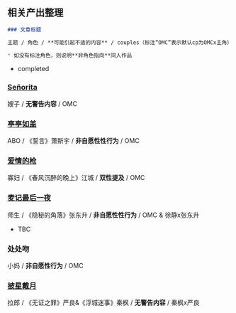 ## 相关产出整理

```markdown
### 文章标题

主题 / 角色 / **可能引起不适的内容** / couples（标注“OMC”表示默认cp为OMCx主角）

* 如没有标注角色，则说明**非角色指向**同人作品
```

* completed

### [Señorita](https://github.com/likeasupernova/melodramma/blob/Qin-Hao/Se%C3%B1orita.md)
嫂子 / **无警告内容** / OMC

### [亭亭如盖](https://github.com/likeasupernova/melodramma/blob/Qin-Hao/%E4%BA%AD%E4%BA%AD%E5%A6%82%E7%9B%96.md)
ABO / 《誓言》萧斯宇 / **非自愿性性行为** / OMC

### [爱情的枪](https://github.com/likeasupernova/melodramma/blob/Qin-Hao/%E7%88%B1%E6%83%85%E7%9A%84%E6%9E%AA.md)
寡妇 / 《春风沉醉的晚上》江城 / **双性提及** / OMC

### [麦记最后一夜](https://github.com/likeasupernova/melodramma/blob/Qin-Hao/%E9%BA%A6%E8%AE%B0%E6%9C%80%E5%90%8E%E4%B8%80%E5%A4%9C.md)
师生 / 《隐秘的角落》张东升 / **非自愿性性行为** / OMC & 徐静x张东升

* TBC

### 处处吻
小妈 / **非自愿性行为** / OMC

### [披星戴月](https://github.com/likeasupernova/melodramma/blob/Qin-Hao/%E6%8A%AB%E6%98%9F%E6%88%B4%E6%9C%88.md)
拉郎 / 《无证之罪》严良&《浮城迷事》秦枫 / **无警告内容** / 秦枫x严良
